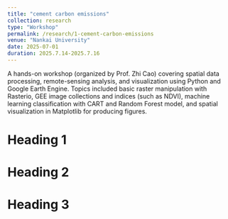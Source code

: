 ```yaml
---
title: "cement carbon emissions"
collection: research
type: "Workshop"
permalink: /research/1-cement-carbon-emissions
venue: "Nankai University"
date: 2025-07-01
duration: 2025.7.14-2025.7.16
---
```


A hands-on workshop (organized by Prof. Zhi Cao) covering spatial data processing, remote-sensing analysis, and visualization using Python and Google Earth Engine. Topics included basic raster manipulation with Rasterio, GEE image collections and indices (such as NDVI), machine learning classification with CART and Random Forest model, and spatial visualization in Matplotlib for producing figures.

Heading 1
======

Heading 2
======

Heading 3
======

